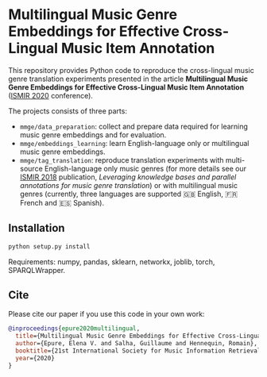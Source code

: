 # Multilingual Music Genre Embeddings for Effective Cross-Lingual Music Item Annotation

This repository provides Python code to reproduce the cross-lingual music genre translation experiments presented in the article **Multilingual Music Genre Embeddings for Effective Cross-Lingual Music Item Annotation** ([ISMIR 2020](https://ismir.github.io/ISMIR2020/) conference).

The projects consists of three parts:
- `mmge/data_preparation`: collect and prepare data required for learning music genre embeddings and for evaluation.
- `mmge/embeddings_learning`: learn English-language only or multilingual music genre embeddings.
- `mmge/tag_translation`: reproduce translation experiments with multi-source English-language only music genres (for more details see our [ISMIR 2018](https://github.com/deezer/MusicGenreTranslation) publication, *Leveraging knowledge bases and parallel annotations for music genre translation*) or with multilingual music genres (currently, three languages are supported :gb: English, :fr: French and :es: Spanish).

## Installation

```bash
python setup.py install
```

Requirements: numpy, pandas, sklearn, networkx, joblib, torch, SPARQLWrapper.

## Cite

Please cite our paper if you use this code in your own work:

```BibTeX
@inproceedings{epure2020multilingual,
  title={Multilingual Music Genre Embeddings for Effective Cross-Lingual Music Item Annotation},
  author={Epure, Elena V. and Salha, Guillaume and Hennequin, Romain},
  booktitle={21st International Society for Music Information Retrieval Conference (ISMIR)},
  year={2020}
}
```

